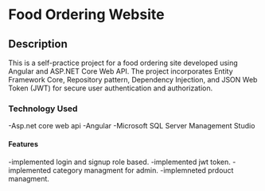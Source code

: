 # Food Ordering Website

## Description
This is a self-practice project for a food ordering site developed using Angular and ASP.NET Core Web API.
The project incorporates Entity Framework Core, Repository pattern, Dependency Injection, and JSON Web Token (JWT) for secure user authentication and authorization.

### Technology Used
 -Asp.net core web api
 -Angular
 -Microsoft SQL Server Management Studio

#### Features
 -implemented login and signup role based.
 -implemented jwt token.
 -implemented category managment for admin.
 -implemneted prdouct managment.
